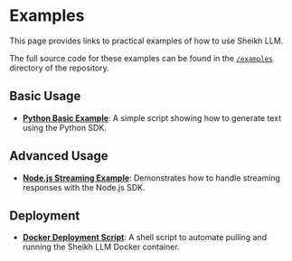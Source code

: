 # Examples

This page provides links to practical examples of how to use Sheikh LLM.

The full source code for these examples can be found in the [`/examples`](../examples/) directory of the repository.

## Basic Usage

-   **[Python Basic Example](../examples/basic_usage.py)**: A simple script showing how to generate text using the Python SDK.

## Advanced Usage

-   **[Node.js Streaming Example](../examples/advanced_streaming.js)**: Demonstrates how to handle streaming responses with the Node.js SDK.

## Deployment

-   **[Docker Deployment Script](../examples/docker_deploy.sh)**: A shell script to automate pulling and running the Sheikh LLM Docker container.
